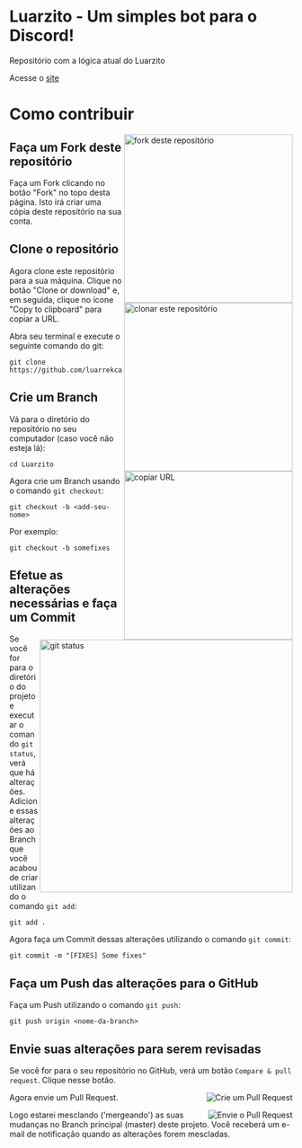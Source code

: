 # Luarzito - Um simples bot para o Discord!
Repositório com a lógica atual do Luarzito

Acesse o [site](https://luarzito.devluar.com/)

# Como contribuir

<img align="right" width="300" src="https://firstcontributions.github.io/assets/Readme/fork.png" alt="fork deste repositório" />

## Faça um Fork deste repositório

Faça um Fork clicando no botão "Fork" no topo desta página. Isto irá criar uma cópia deste repositório na sua conta.

## Clone o repositório

<img align="right" width="300" src="https://firstcontributions.github.io/assets/Readme/clone.png" alt="clonar este repositório" />

Agora clone este repositório para a sua máquina. Clique no botão "Clone or download" e, em seguida, clique no ícone "Copy to clipboard" para copiar a URL.

Abra seu terminal e execute o seguinte comando do git:

```
git clone https://github.com/luarrekcah/Luarzito.git
```

<img align="right" width="300" src="https://firstcontributions.github.io/assets/Readme/copy-to-clipboard.png" alt="copiar URL" />

## Crie um Branch

Vá para o diretório do repositório no seu computador (caso você não esteja lá):

```
cd Luarzito
```

Agora crie um Branch usando o comando `git checkout`:

```
git checkout -b <add-seu-nome>
```

Por exemplo:

```
git checkout -b somefixes
```

## Efetue as alterações necessárias e faça um Commit

<img align="right" width="450" src="https://firstcontributions.github.io/assets/Readme/git-status.png" alt="git status" />

Se você for para o diretório do projeto e executar o comando `git status`, verá que há alterações. Adicione essas alterações ao Branch que você acabou de criar utilizando o comando `git add`:

```
git add .
```

Agora faça um Commit dessas alterações utilizando o comando `git commit`:

```
git commit -m "[FIXES] Some fixes"
```

## Faça um Push das alterações para o GitHub

Faça um Push utilizando o comando `git push`:

```
git push origin <nome-da-branch>
```

## Envie suas alterações para serem revisadas

Se você for para o seu repositório no GitHub, verá um botão `Compare & pull request`. Clique nesse botão.

<img style="float: right;" src="https://firstcontributions.github.io/assets/Readme/compare-and-pull.png" alt="Crie um Pull Request" />

Agora envie um Pull Request.

<img style="float: right;" src="https://firstcontributions.github.io/assets/Readme/submit-pull-request.png" alt="Envie o Pull Request" />

Logo estarei mesclando ('mergeando') as suas mudanças no Branch principal (master) deste projeto. Você receberá um e-mail de notificação quando as alterações forem mescladas.